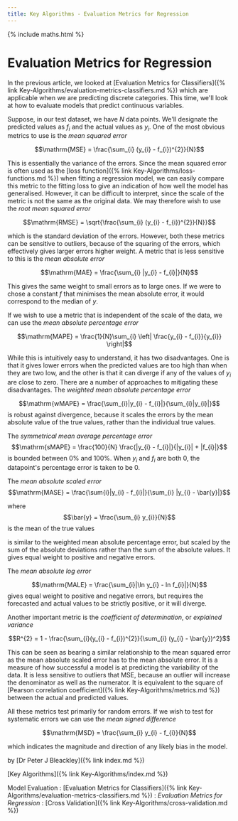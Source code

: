 ```yaml
---
title: Key Algorithms - Evaluation Metrics for Regression
---
```


{% include maths.html %}

# Evaluation Metrics for Regression

In the previous article, we looked at [Evaluation Metrics for Classifiers]({% link Key-Algorithms/evaluation-metrics-classifiers.md %}) which are applicable when we are predicting discrete categories. This time, we'll look at how to evaluate models that predict continuous variables.

Suppose, in our test dataset, we have $N$ data points. We'll designate the predicted values as $f_{i}$ and the actual values as $y_{i}$. One of the most obvious metrics to use is the *mean squared error*

$$\mathrm{MSE} = \frac{\sum_{i} (y_{i} - f_{i})^{2}}{N}$$

This is essentially the variance of the errors. Since the mean squared error is often used as the [loss function]({% link Key-Algorithms/loss-functions.md %}) when fitting a regression model, we can easily compare this metric to the fitting loss to give an indication of how well the model has generalised. However, it can be difficult to interpret, since the scale of the metric is not the same as the original data. We may therefore wish to use the *root mean squared error*

$$\mathrm{RMSE} = \sqrt{\frac{\sum_{i} (y_{i} - f_{i})^{2}}{N}}$$

which is the standard deviation of the errors. However, both these metrics can be sensitive to outliers, because of the squaring of the errors, which effectively gives larger errors higher weight. A metric that is less sensitive to this is the *mean absolute error*

$$\mathrm{MAE} = \frac{\sum_{i} |y_{i} - f_{i}|}{N}$$

This gives the same weight to small errors as to large ones. If we were to chose a constant $f$ that minimises the mean absolute error, it would correspond to the median of $y$.

If we wish to use a metric that is independent of the scale of the data, we can use the *mean absolute percentage error*

$$\mathrm{MAPE} = \frac{1}{N}\sum_{i} \left| \frac{y_{i} - f_{i}}{y_{i}} \right|$$

While this is intuitively easy to understand, it has two disadvantages. One is that it gives lower errors when the predicted values are too high than when they are two low, and the other is that it can diverge if any of the values of $y_{i}$ are close to zero. There are a number of approaches to mitigating these disadvantages. The *weighted mean absolute percentage error*

$$\mathrm{wMAPE} = \frac{\sum_{i}|y_{i} - f_{i}|}{\sum_{i}|y_{i}|}$$ 
is robust against divergence, because it scales the errors by the mean absolute value of the true values, rather than the individual true values.

The *symmetrical mean average percentage error*
$$\mathrm{sMAPE} = \frac{100}{N} \frac{|y_{i} - f_{i}|}{|y_{i}| + |f_{i}|}$$
is bounded between 0% and 100%. When $y_{i}$ and $f_{i}$ are both 0, the datapoint's percentage error is taken to be 0.

The *mean absolute scaled error*
$$\mathrm{MASE} = \frac{\sum{i}|y_{i} - f_{i}|}{\sum_{i} |y_{i} - \bar{y}|}$$

where $$\bar{y} = \frac{\sum_{i} y_{i}}{N}$$ is the mean of the true values

is similar to the weighted mean absolute percentage error, but scaled by the sum of the absolute deviations rather than the sum of the absolute values. It gives equal weight to positive and negative errors.

The *mean absolute log error*

$$\mathrm{MALE} = \frac{\sum_{i}|\ln y_{i} - ln f_{i}|}{N}$$
gives equal weight to positive and negative errors, but requires the forecasted and actual values to be strictly positive, or it will diverge.

Another important metric is the *coefficient of determination*, or *explained variance*

$$R^{2} = 1 - \frac{\sum_{i}(y_{i} - f_{i})^{2}}{\sum_{i} (y_{i} - \bar{y})^2}$$

This can be seen as bearing a similar relationship to the mean squared error as the mean absolute scaled error has to the mean absolute error. It is a measure of how successful a model is at predicting the variability of the data. It is less sensitive to outliers that MSE, because an outlier will increase the denominator as well as the numerator. It is equivalent to the square of [Pearson correlation coefficient]({% link Key-Algorithms/metrics.md %}) between the actual and predicted values.

All these metrics test primarily for random errors. If we wish to test for systematic errors we can use the *mean signed difference*

$$\mathrm{MSD} = \frac{\sum_{i} y_{i} - f_{i}}{N}$$ 

which indicates the magnitude and direction of any likely bias in the model.

by [Dr Peter J Bleackley]({% link index.md %})

[Key Algorithms]({% link Key-Algorithms/index.md %})

Model Evaluation
: [Evaluation Metrics for Classifiers]({% link Key-Algorithms/evaluation-metrics-classifiers.md %})
: *Evaluation Metrics for Regression*
: [Cross Validation]({% link Key-Algorithms/cross-validation.md %})

